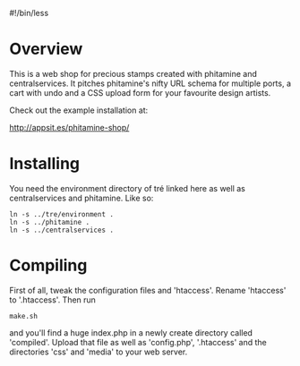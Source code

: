 #!/bin/less

# Overview

This is a web shop for precious stamps created with
phitamine and centralservices.  It pitches phitamine's nifty
URL schema for multiple ports, a cart with undo and a CSS
upload form for your favourite design artists.

Check out the example installation at:

http://appsit.es/phitamine-shop/

# Installing

You need the environment directory of tré linked here as
well as centralservices and phitamine. Like so:

    ln -s ../tre/environment .
    ln -s ../phitamine .
    ln -s ../centralservices .

# Compiling

First of all, tweak the configuration files and 'htaccess'.
Rename 'htaccess' to '.htaccess'.  Then run

    make.sh

and you'll find a huge index.php in a newly create directory
called 'compiled'.  Upload that file as well as 'config.php',
'.htaccess' and the directories 'css' and 'media' to your web
server.
